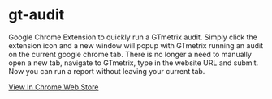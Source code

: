 # gt-audit
Google Chrome Extension to quickly run a GTmetrix audit. Simply click the extension icon and a new window will popup with GTmetrix running an audit on the current google chrome tab. There is no longer a need to manually open a new tab, navigate to GTmetrix, type in the website URL and submit. Now you can run a report without leaving your current tab.

[View In Chrome Web Store](https://chrome.google.com/webstore/detail/quick-audit/cbpdpknmgmmdahedbjndogpfgpolidif?hl=en&authuser=0 )
